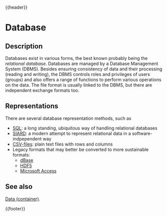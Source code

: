 {{header}}

# Database

## Description

Databases exist in various forms, the best known probably being the
*relational database*.
Databases are managed by a Database Management System (DBMS). Besides
ensuring consistency of data and their processing (reading and writing), the
DBMS controls roles and privileges of users (groups) and also offers a range of
functions to perform various operations on the data. The file format is usually
linked to the DBMS, but there are independent exchange formats too.

## Representations

There are several database representation methods, such as

*   [SQL](../fileFormats/sql.md):
    a long standing, ubiquitous way of handling relational databases
*   [SIARD](../fileFormats/siard.md):
    a modern attempt to represent relational data in a
    software-indpependent way
*   [CSV-files](../fileFormats/csv.md):
    plain text files with rows and columns
*   Legacy formats
    that may better be converted to more sustainable formats:
    *   [dBase](../fileFormats/dbase.md)
    *   [HDF5](../fileFormats/hdf5.md)
    *   [Microsoft Access](../fileFormats/access.md)

## See also

[Data (container)](data.md).

{{footer}}
